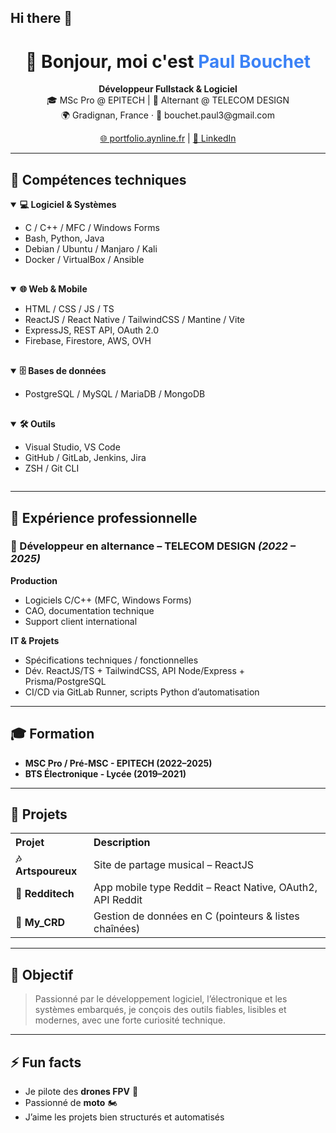 ## Hi there 👋

<h1 align="center">👋 Bonjour, moi c'est <span style="color:#3b82f6;">Paul Bouchet</span></h1>
<p align="center">
  <strong>Développeur Fullstack & Logiciel</strong><br/>
  🎓 MSc Pro @ EPITECH | 💼 Alternant @ TELECOM DESIGN<br/>
  🌍 Gradignan, France · 📧 bouchet.paul3@gmail.com
</p>

<p align="center">
  <a href="https://portfolio.aynline.fr">🌐 portfolio.aynline.fr</a> |
  <a href="https://www.linkedin.com/in/paul-bouchet/">💼 LinkedIn</a>
</p>

<hr/>

<h2>🧠 Compétences techniques</h2>

<div style="display: flex; flex-wrap: wrap; gap: 16px;">

<details open>
<summary><strong>💻 Logiciel & Systèmes</strong></summary>

- C / C++ / MFC / Windows Forms
- Bash, Python, Java
- Debian / Ubuntu / Manjaro / Kali
- Docker / VirtualBox / Ansible

</details>

<details open>
<summary><strong>🌐 Web & Mobile</strong></summary>

- HTML / CSS / JS / TS
- ReactJS / React Native / TailwindCSS / Mantine / Vite
- ExpressJS, REST API, OAuth 2.0
- Firebase, Firestore, AWS, OVH

</details>

<details open>
<summary><strong>🗄️ Bases de données</strong></summary>

- PostgreSQL / MySQL / MariaDB / MongoDB

</details>

<details open>
<summary><strong>🛠️ Outils</strong></summary>

- Visual Studio, VS Code
- GitHub / GitLab, Jenkins, Jira
- ZSH / Git CLI

</details>

</div>

<hr/>

<h2>💼 Expérience professionnelle</h2>

### 🔧 Développeur en alternance – TELECOM DESIGN _(2022 – 2025)_

**Production**

- Logiciels C/C++ (MFC, Windows Forms)
- CAO, documentation technique
- Support client international

**IT & Projets**

- Spécifications techniques / fonctionnelles
- Dév. ReactJS/TS + TailwindCSS, API Node/Express + Prisma/PostgreSQL
- CI/CD via GitLab Runner, scripts Python d’automatisation

<hr/>

<h2>🎓 Formation</h2>

- **MSC Pro / Pré-MSC - EPITECH (2022–2025)**
- **BTS Électronique - Lycée (2019–2021)**

<hr/>

<h2>🚀 Projets</h2>

<table>
  <tr>
    <th align="left">Projet</th>
    <th align="left">Description</th>
  </tr>
  <tr>
    <td><strong>🎶 Artspoureux</strong></td>
    <td>Site de partage musical – ReactJS</td>
  </tr>
  <tr>
    <td><strong>👾 Redditech</strong></td>
    <td>App mobile type Reddit – React Native, OAuth2, API Reddit</td>
  </tr>
  <tr>
    <td><strong>🔐 My_CRD</strong></td>
    <td>Gestion de données en C (pointeurs & listes chaînées)</td>
  </tr>
</table>

<hr/>

<h2>🎯 Objectif</h2>

> Passionné par le développement logiciel, l’électronique et les systèmes embarqués, je conçois des outils fiables, lisibles et modernes, avec une forte curiosité technique.

<hr/>

<h2>⚡ Fun facts</h2>

- Je pilote des **drones FPV** 🚀
- Passionné de **moto** 🏍️
- J’aime les projets bien structurés et automatisés

<!--
**pbouchet3/pbouchet3** is a ✨ _special_ ✨ repository because its `README.md` (this file) appears on your GitHub profile.

Here are some ideas to get you started:

- 🔭 I’m currently working on ...
- 🌱 I’m currently learning ...
- 👯 I’m looking to collaborate on ...
- 🤔 I’m looking for help with ...
- 💬 Ask me about ...
- 📫 How to reach me: ...
- 😄 Pronouns: ...
- ⚡ Fun fact: ...
-->
